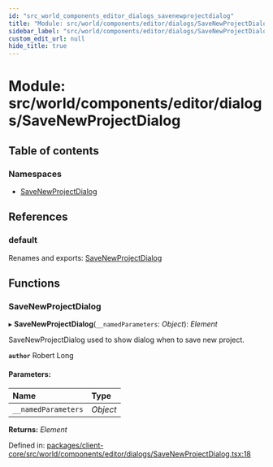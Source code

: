 ```yaml
---
id: "src_world_components_editor_dialogs_savenewprojectdialog"
title: "Module: src/world/components/editor/dialogs/SaveNewProjectDialog"
sidebar_label: "src/world/components/editor/dialogs/SaveNewProjectDialog"
custom_edit_url: null
hide_title: true
---
```


# Module: src/world/components/editor/dialogs/SaveNewProjectDialog

## Table of contents

### Namespaces

- [SaveNewProjectDialog](src_world_components_editor_dialogs_savenewprojectdialog.savenewprojectdialog.md)

## References

### default

Renames and exports: [SaveNewProjectDialog](src_world_components_editor_dialogs_savenewprojectdialog.md#savenewprojectdialog)

## Functions

### SaveNewProjectDialog

▸ **SaveNewProjectDialog**(`__namedParameters`: *Object*): *Element*

SaveNewProjectDialog used to show dialog when to save new project.

**`author`** Robert Long

#### Parameters:

| Name | Type |
| :------ | :------ |
| `__namedParameters` | *Object* |

**Returns:** *Element*

Defined in: [packages/client-core/src/world/components/editor/dialogs/SaveNewProjectDialog.tsx:18](https://github.com/xr3ngine/xr3ngine/blob/2d83606b6/packages/client-core/src/world/components/editor/dialogs/SaveNewProjectDialog.tsx#L18)
